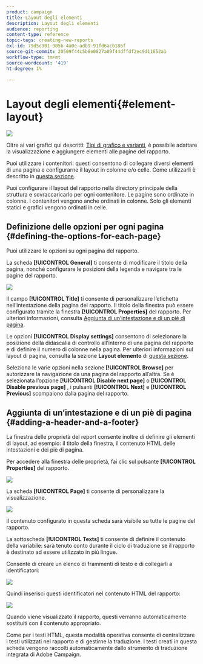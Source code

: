 ```yaml
---
product: campaign
title: Layout degli elementi
description: Layout degli elementi
audience: reporting
content-type: reference
topic-tags: creating-new-reports
exl-id: 79d5c901-905b-4a0e-adb9-91fd6acb186f
source-git-commit: 20509f44c5b8e0827a09f44dffdf2ec9d11652a1
workflow-type: tm+mt
source-wordcount: '419'
ht-degree: 1%

---
```


# Layout degli elementi{#element-layout}

![](../../assets/common.svg)

Oltre ai vari grafici qui descritti: [Tipi di grafico e varianti](../../reporting/using/creating-a-chart.md#chart-types-and-variants), è possibile adattare la visualizzazione e aggiungere elementi alle pagine del rapporto.

Puoi utilizzare i contenitori: questi consentono di collegare diversi elementi di una pagina e configurarne il layout in colonne e/o celle. Come utilizzarli è descritto in [questa sezione](../../web/using/defining-web-forms-layout.md#creating-containers).

Puoi configurare il layout del rapporto nella directory principale della struttura e sovraccaricarlo per ogni contenitore. Le pagine sono ordinate in colonne. I contenitori vengono anche ordinati in colonne. Solo gli elementi statici e grafici vengono ordinati in celle.

## Definizione delle opzioni per ogni pagina {#defining-the-options-for-each-page}

Puoi utilizzare le opzioni su ogni pagina del rapporto.

La scheda **[!UICONTROL General]** ti consente di modificare il titolo della pagina, nonché configurare le posizioni della legenda e navigare tra le pagine del rapporto.

![](assets/s_ncs_advuser_report_wizard_022.png)

Il campo **[!UICONTROL Title]** ti consente di personalizzare l’etichetta nell’intestazione della pagina del rapporto. Il titolo della finestra può essere configurato tramite la finestra **[!UICONTROL Properties]** del rapporto. Per ulteriori informazioni, consulta [Aggiunta di un’intestazione e di un piè di pagina](#adding-a-header-and-a-footer).

Le opzioni **[!UICONTROL Display settings]** consentono di selezionare la posizione della didascalia di controllo all’interno di una pagina del rapporto e di definire il numero di colonne nella pagina. Per ulteriori informazioni sul layout di pagina, consulta la sezione **Layout elemento** di [questa sezione](../../web/using/defining-web-forms-layout.md#positioning-the-fields-on-the-page).

Seleziona le varie opzioni nella sezione **[!UICONTROL Browse]** per autorizzare la navigazione da una pagina del rapporto all’altra. Se è selezionata l’opzione **[!UICONTROL Disable next page]** o **[!UICONTROL Disable previous page]** , i pulsanti **[!UICONTROL Next]** e **[!UICONTROL Previous]** scompaiono dalla pagina del rapporto.

## Aggiunta di un’intestazione e di un piè di pagina {#adding-a-header-and-a-footer}

La finestra delle proprietà del report consente inoltre di definire gli elementi di layout, ad esempio: il titolo della finestra, il contenuto HTML delle intestazioni e dei piè di pagina.

Per accedere alla finestra delle proprietà, fai clic sul pulsante **[!UICONTROL Properties]** del rapporto.

![](assets/reporting_properties.png)

La scheda **[!UICONTROL Page]** ti consente di personalizzare la visualizzazione.

![](assets/s_ncs_advuser_report_properties_04.png)

Il contenuto configurato in questa scheda sarà visibile su tutte le pagine del rapporto.

La sottoscheda **[!UICONTROL Texts]** ti consente di definire il contenuto della variabile: sarà tenuto conto durante il ciclo di traduzione se il rapporto è destinato ad essere utilizzato in più lingue.

Consente di creare un elenco di frammenti di testo e di collegarli a identificatori:

![](assets/s_ncs_advuser_report_properties_04a.png)

Quindi inserisci questi identificatori nel contenuto HTML del rapporto:

![](assets/s_ncs_advuser_report_properties_04b.png)

Quando viene visualizzato il rapporto, questi verranno automaticamente sostituiti con il contenuto appropriato.

Come per i testi HTML, questa modalità operativa consente di centralizzare i testi utilizzati nel rapporto e di gestirne la traduzione. I testi creati in questa scheda vengono raccolti automaticamente dallo strumento di traduzione integrata di Adobe Campaign.
